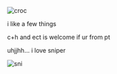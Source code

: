 ![croc](https://github.com/MellowAmaryllis/MellowAmaryllis/assets/166118914/b662efff-b231-404f-98fa-bf77125dd8ed)







i like a few things

c+h and ect is welcome if ur from pt

uhjjhh... i love sniper

![sni](https://github.com/MellowAmaryllis/MellowAmaryllis/assets/166118914/6961f514-e5f4-4c4c-9bb4-d4b060cceffe)
